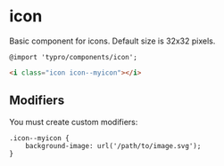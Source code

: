 # icon

Basic component for icons. Default size is 32x32 pixels.

```less
@import 'typro/components/icon';
```

```html
<i class="icon icon--myicon"></i>
```


## Modifiers

You must create custom modifiers:

```less
.icon--myicon {
	background-image: url('/path/to/image.svg');
}
```
